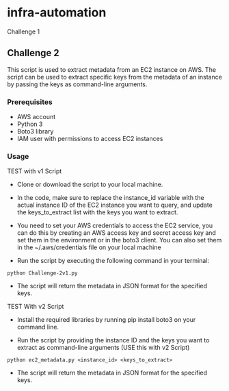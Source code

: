 # infra-automation

Challenge 1






## Challenge 2 ##

This script is used to extract metadata from an EC2 instance on AWS. The script can be used to extract specific keys from the metadata of an instance by passing the keys as command-line arguments.

### Prerequisites ###

- AWS account
- Python 3
- Boto3 library
- IAM user with permissions to access EC2 instances


### Usage ###

TEST with v1 Script

- Clone or download the script to your local machine. 
 
- In the code, make sure to replace the instance_id variable with the actual instance ID of the EC2 instance you want to query, and update the keys_to_extract list with the keys you want to extract.

- You need to set your AWS credentials to access the EC2 service, you can do this by creating an AWS access key and secret access key and set them in the environment or in the boto3 client. You can also set them in the ~/.aws/credentials file on your local machine

- Run the script by executing the following command in your terminal:
 
 ``` python Challenge-2v1.py ```
 
- The script will return the metadata in JSON format for the specified keys.


TEST With v2 Script 

- Install the required libraries by running pip install boto3 on your command line. 

- Run the script by providing the instance ID and the keys you want to extract as command-line arguments (USE this with v2 Script)

``` python ec2_metadata.py <instance_id> <keys_to_extract> ```

- The script will return the metadata in JSON format for the specified keys.

 
